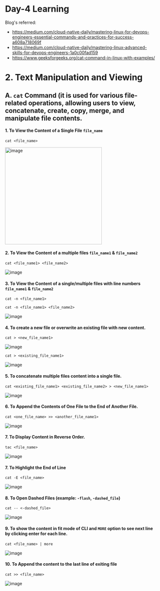# Day-4 Learning
Blog's referred:
- https://medium.com/cloud-native-daily/mastering-linux-for-devops-engineers-essential-commands-and-practices-for-success-a608a718069f
- https://medium.com/cloud-native-daily/mastering-linux-advanced-skills-for-devops-engineers-1a0c00fad159
- https://www.geeksforgeeks.org/cat-command-in-linux-with-examples/

# 2. Text Manipulation and Viewing
## A. ```cat``` Command (it is used for various file-related operations, allowing users to view, concatenate, create, copy, merge, and manipulate file contents.
#### 1. To View the Content of a Single File ```file_name```
    cat <file_name>
<img width="319" alt="image" src="https://github.com/PraveenReddy2510/90DaysOfDevOps/assets/127923130/766bc09c-a7f0-43a1-9dcb-d4f3a732aaa8">

#### 2. To View the Content of a multiple files ```file_name1``` & ```file_name2```
    cat <file_name1> <file_name2>
![image](https://github.com/PraveenReddy2510/90DaysOfDevOps/assets/127923130/655f1cc0-4c2c-49f1-8ace-2d2a03b11f42)

#### 3. To View the Content of a single/multiple files with line numbers ```file_name1``` & ```file_name2```
    cat -n <file_name1>

    cat -n <file_name1> <file_name2>
![image](https://github.com/PraveenReddy2510/90DaysOfDevOps/assets/127923130/6ff5c1dc-8546-43e7-a3c6-2ec44a2d500f)
#### 4. To create a new file or overwrite an existing file with new content.
    cat > <new_file_name1>
![image](https://github.com/PraveenReddy2510/90DaysOfDevOps/assets/127923130/6631802f-076d-4e1b-9536-30b40c1a1ba2)

    cat > <existing_file_name1>
![image](https://github.com/PraveenReddy2510/90DaysOfDevOps/assets/127923130/3c69ceca-b4ed-4c84-80ad-c14e414d54d5)

#### 5. To concatenate multiple files content into a single file.
    cat <existing_file_name1> <existing_file_name2> > <new_file_name1>
![image](https://github.com/PraveenReddy2510/90DaysOfDevOps/assets/127923130/d41327b8-1c2c-42ad-87e5-3b5e61d3c04b)

#### 6. To Append the Contents of One File to the End of Another File.
    cat <one_file_name> >> <another_file_name1>
![image](https://github.com/PraveenReddy2510/90DaysOfDevOps/assets/127923130/1746c658-95a6-4aa2-a574-87fed5ba294f)

#### 7. To Display Content in Reverse Order.
    tac <file_name>
![image](https://github.com/PraveenReddy2510/90DaysOfDevOps/assets/127923130/b4e9fa0a-fe3b-4c65-9d54-4f2c28a4509b)
#### 7. To Highlight the End of Line
    cat -E <file_name>
![image](https://github.com/PraveenReddy2510/90DaysOfDevOps/assets/127923130/fd0b0dce-be13-409a-8fd8-597071efc901)
#### 8. To Open Dashed Files (example: ```-flash```, ```-dashed_file```)
    cat -- <-dashed_file>
![image](https://github.com/PraveenReddy2510/90DaysOfDevOps/assets/127923130/644040eb-78b6-48b5-ba33-1c20a0691e49)
#### 9. To show the content in fit mode of CLI and ```MORE``` option to see next line by clicking enter for each line.
    cat <file_name> | more
![image](https://github.com/PraveenReddy2510/90DaysOfDevOps/assets/127923130/b80ba52a-a0a6-4ae2-941b-0d2247691853)
#### 10. To Append the content to the last line of exiting file
    cat >> <file_name>
![image](https://github.com/PraveenReddy2510/90DaysOfDevOps/assets/127923130/fbc85b47-dc51-4440-b172-07f05a47e5b7)



